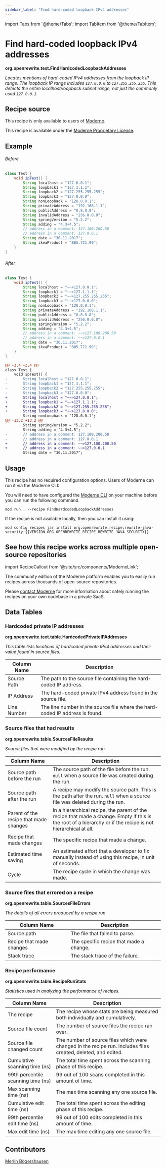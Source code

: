 ```yaml
---
sidebar_label: "Find hard-coded loopback IPv4 addresses"
---
```


import Tabs from '@theme/Tabs';
import TabItem from '@theme/TabItem';

# Find hard-coded loopback IPv4 addresses

**org.openrewrite.text.FindHardcodedLoopbackAddresses**

_Locates mentions of hard-coded IPv4 addresses from the loopback IP range. The loopback IP range includes `127.0.0.0` to `127.255.255.255`. This detects the entire localhost/loopback subnet range, not just the commonly used `127.0.0.1`._

## Recipe source

This recipe is only available to users of [Moderne](https://docs.moderne.io/).


This recipe is available under the [Moderne Proprietary License](https://docs.moderne.io/licensing/overview).

## Example


<Tabs groupId="beforeAfter">
<TabItem value="java" label="java">


###### Before
```java
class Test {
    void ipTest() {
        String localhost = "127.0.0.1";
        String loopback1 = "127.1.1.1";
        String loopback2 = "127.255.255.255";
        String loopback3 = "127.0.0.0";
        String nonLoopback = "128.0.0.1";
        String privateAddress = "192.168.1.1";
        String publicAddress = "8.8.8.8";
        String invalidAddress = "256.0.0.0";
        String springVersion = "5.2.2";
        String adding = "4.3+4.5";
        // address in a comment: 127.100.200.50
        // address in a comment: 127.0.0.1
        String date = "30.11.2017";
        String ikeaProduct = "805.721.99";
    }
}
```

###### After
```java
class Test {
    void ipTest() {
        String localhost = "~~>127.0.0.1";
        String loopback1 = "~~>127.1.1.1";
        String loopback2 = "~~>127.255.255.255";
        String loopback3 = "~~>127.0.0.0";
        String nonLoopback = "128.0.0.1";
        String privateAddress = "192.168.1.1";
        String publicAddress = "8.8.8.8";
        String invalidAddress = "256.0.0.0";
        String springVersion = "5.2.2";
        String adding = "4.3+4.5";
        // address in a comment: ~~>127.100.200.50
        // address in a comment: ~~>127.0.0.1
        String date = "30.11.2017";
        String ikeaProduct = "805.721.99";
    }
}
```

</TabItem>
<TabItem value="diff" label="Diff" >

```diff
@@ -3,4 +3,4 @@
class Test {
    void ipTest() {
-       String localhost = "127.0.0.1";
-       String loopback1 = "127.1.1.1";
-       String loopback2 = "127.255.255.255";
-       String loopback3 = "127.0.0.0";
+       String localhost = "~~>127.0.0.1";
+       String loopback1 = "~~>127.1.1.1";
+       String loopback2 = "~~>127.255.255.255";
+       String loopback3 = "~~>127.0.0.0";
        String nonLoopback = "128.0.0.1";
@@ -13,2 +13,2 @@
        String springVersion = "5.2.2";
        String adding = "4.3+4.5";
-       // address in a comment: 127.100.200.50
-       // address in a comment: 127.0.0.1
+       // address in a comment: ~~>127.100.200.50
+       // address in a comment: ~~>127.0.0.1
        String date = "30.11.2017";
```
</TabItem>
</Tabs>


## Usage

This recipe has no required configuration options. Users of Moderne can run it via the Moderne CLI:
<Tabs groupId="projectType">


<TabItem value="moderne-cli" label="Moderne CLI">

You will need to have configured the [Moderne CLI](https://docs.moderne.io/user-documentation/moderne-cli/getting-started/cli-intro) on your machine before you can run the following command.

```shell title="shell"
mod run . --recipe FindHardcodedLoopbackAddresses
```

If the recipe is not available locally, then you can install it using:
```shell
mod config recipes jar install org.openrewrite.recipe:rewrite-java-security:{{VERSION_ORG_OPENREWRITE_RECIPE_REWRITE_JAVA_SECURITY}}
```
</TabItem>
</Tabs>

## See how this recipe works across multiple open-source repositories

import RecipeCallout from '@site/src/components/ModerneLink';

<RecipeCallout link="https://app.moderne.io/recipes/org.openrewrite.text.FindHardcodedLoopbackAddresses" />

The community edition of the Moderne platform enables you to easily run recipes across thousands of open-source repositories.

Please [contact Moderne](https://moderne.io/product) for more information about safely running the recipes on your own codebase in a private SaaS.
## Data Tables

<Tabs groupId="data-tables">
<TabItem value="org.openrewrite.text.table.HardcodedPrivateIPAddresses" label="HardcodedPrivateIPAddresses">

### Hardcoded private IP addresses
**org.openrewrite.text.table.HardcodedPrivateIPAddresses**

_This table lists locations of hardcoded private IPv4 addresses and their value found in source files._

| Column Name | Description |
| ----------- | ----------- |
| Source Path | The path to the source file containing the hard-coded IP address. |
| IP Address | The hard-coded private IPv4 address found in the source file. |
| Line Number | The line number in the source file where the hard-coded IP address is found. |

</TabItem>

<TabItem value="org.openrewrite.table.SourcesFileResults" label="SourcesFileResults">

### Source files that had results
**org.openrewrite.table.SourcesFileResults**

_Source files that were modified by the recipe run._

| Column Name | Description |
| ----------- | ----------- |
| Source path before the run | The source path of the file before the run. `null` when a source file was created during the run. |
| Source path after the run | A recipe may modify the source path. This is the path after the run. `null` when a source file was deleted during the run. |
| Parent of the recipe that made changes | In a hierarchical recipe, the parent of the recipe that made a change. Empty if this is the root of a hierarchy or if the recipe is not hierarchical at all. |
| Recipe that made changes | The specific recipe that made a change. |
| Estimated time saving | An estimated effort that a developer to fix manually instead of using this recipe, in unit of seconds. |
| Cycle | The recipe cycle in which the change was made. |

</TabItem>

<TabItem value="org.openrewrite.table.SourcesFileErrors" label="SourcesFileErrors">

### Source files that errored on a recipe
**org.openrewrite.table.SourcesFileErrors**

_The details of all errors produced by a recipe run._

| Column Name | Description |
| ----------- | ----------- |
| Source path | The file that failed to parse. |
| Recipe that made changes | The specific recipe that made a change. |
| Stack trace | The stack trace of the failure. |

</TabItem>

<TabItem value="org.openrewrite.table.RecipeRunStats" label="RecipeRunStats">

### Recipe performance
**org.openrewrite.table.RecipeRunStats**

_Statistics used in analyzing the performance of recipes._

| Column Name | Description |
| ----------- | ----------- |
| The recipe | The recipe whose stats are being measured both individually and cumulatively. |
| Source file count | The number of source files the recipe ran over. |
| Source file changed count | The number of source files which were changed in the recipe run. Includes files created, deleted, and edited. |
| Cumulative scanning time (ns) | The total time spent across the scanning phase of this recipe. |
| 99th percentile scanning time (ns) | 99 out of 100 scans completed in this amount of time. |
| Max scanning time (ns) | The max time scanning any one source file. |
| Cumulative edit time (ns) | The total time spent across the editing phase of this recipe. |
| 99th percentile edit time (ns) | 99 out of 100 edits completed in this amount of time. |
| Max edit time (ns) | The max time editing any one source file. |

</TabItem>

</Tabs>

## Contributors
[Merlin Bögershausen](mailto:merlin.boegershausen@rwth-aachen.de)
